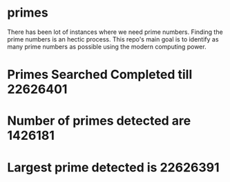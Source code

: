 # primes
There has been lot of instances where we need prime numbers. Finding the prime numbers is an hectic process. This repo's main goal is to identify as many prime numbers as possible using the modern computing power.

# Primes Searched Completed till 22626401
# Number of primes detected are 1426181
# Largest prime detected is 22626391
